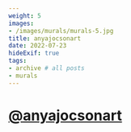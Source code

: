 ```yaml
---
weight: 5
images:
- /images/murals/murals-5.jpg
title: anyajocsonart
date: 2022-07-23
hideExif: true
tags:
- archive # all posts
- murals
---
```


# [@anyajocsonart](https://www.instagram.com/anyajocsonart/)
